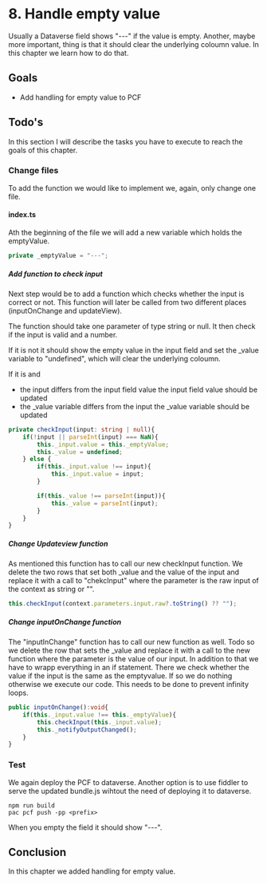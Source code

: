 # 8. Handle empty value
Usually a Dataverse field shows "---" if the value is empty. Another, maybe more important, thing is that it should clear the underlying coloumn value. In this chapter we learn how to do that.

## Goals
- Add handling for empty value to PCF

## Todo's
In this section I will describe the tasks you have to execute to reach the goals of this chapter.

### Change files
To add the function we would like to implement we, again, only change one file.

#### index.ts
Ath the beginning of the file we will add a new variable which holds the emptyValue.
```Typescript
private _emptyValue = "---";
```

##### Add function to check input
Next step would be to add a function which checks whether the input is correct or not. This function will later be called from two different places (inputOnChange and updateView).

The function should take one parameter of type string or null. It then check if the input is valid and a number.

If it is not it should show the empty value in the input field and set the _value variable to "undefined", which will clear the underlying coloumn.

If it is and
- the input differs from the input field value the input field value should be updated
- the _value variable differs from the input the _value variable should be updated

```Typescript
private checkInput(input: string | null){
	if(!input || parseInt(input) === NaN){
		this._input.value = this._emptyValue;
		this._value = undefined;
	} else {
		if(this._input.value !== input){
			this._input.value = input;
		}

		if(this._value !== parseInt(input)){
			this._value = parseInt(input);
		}
	}
}
```

##### Change Updateview function
As mentioned this function has to call our new checkInput function.
We delete the two rows that set both _value and the value of the input and replace it with a call to "chekcInput" where the parameter is the raw input of the context as string or "".
```Typescript
this.checkInput(context.parameters.input.raw?.toString() ?? "");
```

##### Change inputOnChange function
The "inputInChange" function has to call our new function as well.
Todo so we delete the row that sets the _value and replace it with a call to the new function where the parameter is the value of our input.
In addition to that we have to wrapp everything in an if statement. There we check whether the value if the input is the same as the emptyvalue. If so we do nothing otherwise we execute our code. This needs to be done to prevent infinity loops.

```Typescript
public inputOnChange():void{
	if(this._input.value !== this._emptyValue){
		this.checkInput(this._input.value);
		this._notifyOutputChanged();
	}
}
```

### Test
We again deploy the PCF to dataverse. Another option is to use fiddler to serve the updated bundle.js wihtout the need of deploying it to dataverse.
```
npm run build
pac pcf push -pp <prefix>
```

When you empty the field it should show "---".

## Conclusion
In this chapter we added handling for empty value.